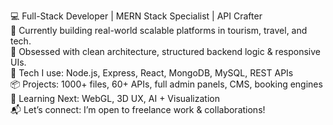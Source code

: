 💻 Full-Stack Developer | MERN Stack Specialist | API Crafter  
🚀 Currently building real-world scalable platforms in tourism, travel, and tech.  
🧠 Obsessed with clean architecture, structured backend logic & responsive UIs.  
🔧 Tech I use: Node.js, Express, React, MongoDB, MySQL, REST APIs  
📦 Projects: 1000+ files, 60+ APIs, full admin panels, CMS, booking engines  
🎯 Learning Next: WebGL, 3D UX, AI + Visualization  
📬 Let’s connect: I’m open to freelance work & collaborations!
